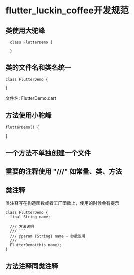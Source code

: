 # flutter_luckin_coffee开发规范

## 类使用大驼峰

```
  class FlutterDemo {

  }
```

## 类的文件名和类名统一

```
class FlutterDemo {

}
```

文件名: FlutterDemo.dart

## 方法使用小驼峰

```
flutterDemo() {

}
```

## 一个方法不单独创建一个文件

## 重要的注释使用 "///" 如常量、类、方法

## 类注释

类注释写在构造函数或者工厂函数上，使用的时候会有提示

```
class FlutterDemo {
  final String name;

  /// 方法说明
  /// ```
  /// @param {String} name - 参数说明
  /// ```
  FlutterDemo(this.name);
}
```

## 方法注释同类注释





